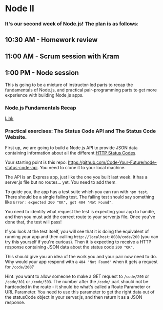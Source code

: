 # Node II

### It's our second week of Node.js! The plan is as follows:

## 10:30 AM - Homework review

## 11:00 AM - Scrum session with Kram

## 1:00 PM - Node session

This is going to be a mixture of instructor-led parts to recap the fundamentals of Node.js, and practical pair-programming parts to get more experience with building Node.js apps.

### Node.js Fundamentals Recap

[Link](/node-recap.md)

### Practical exercises: The Status Code API and The Status Code Website.

First up, we are going to build a Node.js API to provide JSON data containing information about all the different [HTTP Status Codes](https://developer.mozilla.org/en-US/docs/Web/HTTP/Status).

Your starting point is this repo: https://github.com/Code-Your-Future/node-status-code-api. You need to clone it to your local machine.

The API is an Express app, just like the one you built last week. It has a server.js file but no routes... yet. You need to add them.

To guide you, the app has a test suite which you can run with `npm test`. There should be a single failing test. The failing test should say something like `Error: expected 200 "OK", got 404 "Not Found"`. 

You need to identify what request the test is expecting your app to handle, and then you must add the correct route to your server.js file. Once you've done that, the test will pass!

If you look at the test itself, you will see that it is doing the equivalent of running your app and then calling `http://localhost:8080/code/200` (you can try this yourself if you're curious). Then it is expecting to receive a HTTP response containing JSON data about the status code `200 "OK"`.

This should give you an idea of the work you and your pair now need to do. Why would your app respond with a `404 "Not Found"` when it gets a request for `/code/200`? 

Hint: you want to allow someone to make a GET request to `/code/200` or `/code/301` or `/code/503`. The number after the `/code/` part should not be hardcoded in the route - it should be what's called a Route Parameter or URL Parameter. You need to use this parameter to get the right data out of the statusCode object in your server.js, and then return it as a JSON response.


